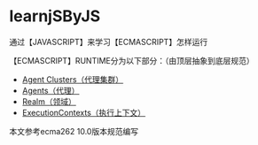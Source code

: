 # learnjSByJS

通过【JAVASCRIPT】来学习【ECMASCRIPT】怎样运行

【ECMASCRIPT】RUNTIME分为以下部分：（由顶层抽象到底层规范）
-   [Agent Clusters（代理集群）](https://github.com/WARJY/learnjSByJS/blob/master/src/Agent&AgentCluster.md)
-   [Agents（代理）](https://github.com/WARJY/learnjSByJS/blob/master/src/Agent&AgentCluster.md)
-   [Realm（领域）](https://github.com/WARJY/learnjSByJS/blob/master/src/Realm.js)
-   [ExecutionContexts（执行上下文）](https://github.com/WARJY/learnjSByJS/blob/master/src/ExecutionContexts.js)

本文参考ecma262 10.0版本规范编写
